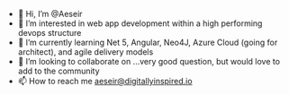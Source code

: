 - 👋 Hi, I’m @Aeseir
- 👀 I’m interested in web app development within a high performing devops structure
- 🌱 I’m currently learning Net 5, Angular, Neo4J, Azure Cloud (going for architect), and agile delivery models 
- 💞️ I’m looking to collaborate on ...very good question, but would love to add to the community
- 📫 How to reach me aeseir@digitallyinspired.io

<!---
Aeseir/Aeseir is a ✨ special ✨ repository because its `README.md` (this file) appears on your GitHub profile.
You can click the Preview link to take a look at your changes.
--->
